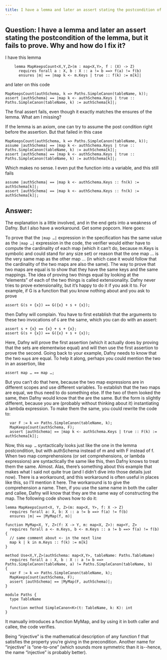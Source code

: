 ```yaml
---
title: I have a lemma and later an assert stating the postcondition of the lemma, but it fails to prove. Why and how do I fix it?
---
```


## Question: I have a lemma and later an assert stating the postcondition of the lemma, but it fails to prove. Why and how do I fix it?

I have this lemma
```dafny
    lemma MapKeepsCount<X,Y,Z>(m : map<X,Y>, f : (X) -> Z)
      requires forall a : X, b : X :: a != b ==> f(a) != f(b)
      ensures |m| == |map k <- m.Keys | true :: f(k) := m[k]|
```
and later on this code
```dafny
MapKeepsCount(authSchema, k => Paths.SimpleCanon(tableName, k));
assert |authSchema| == |map k <- authSchema.Keys | true :: Paths.SimpleCanon(tableName, k) := authSchema[k]|;
```

The final assert fails, even though it exactly matches the ensures of the lemma.
What am I missing? 

If the lemma is an axiom, one can try to assume the post condition right before the assertion. 
But that failed in this case

```dafny
MapKeepsCount(authSchema, k => Paths.SimpleCanon(tableName, k));
assume |authSchema| == |map k <- authSchema.Keys | true :: Paths.SimpleCanon(tableName, k) := authSchema[k]|;
assert |authSchema| == |map k <- authSchema.Keys | true :: Paths.SimpleCanon(tableName, k) := authSchema[k]|;
```

Which makes no sense.
I even put the function into a variable, and this still fails
```dafny
assume |authSchema| == |map k <- authSchema.Keys :: fn(k) := authSchema[k]|;
assert |authSchema| == |map k <- authSchema.Keys :: fn(k) := authSchema[k]|;
```

## Answer:

The explanation is a little involved, and in the end gets into a weakness of Dafny. But I also have a workaround. Get some popcorn. Here goes:

To prove that the `|map …|` expression in the specification has the same value as the `|map …|` expression in the code, 
the verifier would either have to compute the cardinality of each map (which it can’t do, because m.Keys is symbolic and could stand for any size set) 
or reason that the one map … is the very same map as the other map … (in which case it would follow that the cardinality of the two maps are also the same).
The way to prove that two maps are equal is to show that they have the same keys and the same mappings. 
The idea of proving two things equal by looking at the “elements” of each of the two things is called extensionality. 
Dafny never tries to prove extensionality, but it’s happy to do it if you ask it to. 
For example, if G is a function that you know nothing about and you ask to prove
```dafny
assert G(s + {x}) == G({x} + s + {x});
```
then Dafny will complain. You have to first establish that the arguments to these two invocations of `G` are the same, which you can do with an assert:
```dafny
assert s + {x} == {x} + s + {x};
assert G(s + {x}) == G({x} + s + {x});
```

Here, Dafny will prove the first assertion (which it actually does by proving that the sets are elementwise equal) and will then use the first assertion to prove the second.
Going back to your example, Dafny needs to know that the two `map`s are equal. To help it along, perhaps you could mention the two in an assertion, like

`assert map … == map …;`

But you can’t do that here, because the two map expressions are in different scopes and use different variables.
To establish that the two maps are equal, we thus need to do something else. 
If the two of them looked the same, then Dafny would know that the are the same. 
But the form is slightly different, because you are (probably without thinking about it) instantiating a lambda expression. 
To make them the same, you could rewrite the code to:
```dafny
  var F := k => Paths.SimpleCanon(tableName, k);
  MapKeepsCount(authSchema, F);
  assert |authSchema| == |map k <- authSchema.Keys | true :: F(k) := authSchema[k]|;
```

Now, this `map …` syntactically looks just like the one in the lemma postcondition, but with authSchema instead of m and with F instead of f. 
When two map comprehensions (or set comprehensions, or lambda expressions) are syntactically the same like this, then Dafny knows to treat them the same.
Almost. 
Alas, there’s something about this example that makes what I said not quite true (and I didn’t dive into those details just now). 
There is a workaround, and this workaround is often useful in places like this, so I’ll mention it here. 
The workaround is to give the comprehension a name. Then, if you use the same name in both the caller and callee, 
Dafny will know that they are the same way of constructing the map. 
The following code shows how to do it: 
```dafny
lemma MapKeepsCount<X, Y, Z>(m: map<X, Y>, f: X -> Z)
  requires forall a: X, b: X :: a != b ==> f(a) != f(b)
  ensures |m| == |MyMap(f, m)|

function MyMap<X, Y, Z>(f: X -> Y, m: map<X, Z>): map<Y, Z>
  requires forall a <- m.Keys, b <- m.Keys :: a != b ==> f(a) != f(b)
{
  // same comment about <- in the next line
  map k | k in m.Keys :: f(k) := m[k]
}

method Use<X,Y,Z>(authSchema: map<X,Y>, tableName: Paths.TableName)
  requires forall a : X, b : X :: a != b ==> Paths.SimpleCanon(tableName, a) != Paths.SimpleCanon(tableName, b)
{
  var F := k => Paths.SimpleCanon(tableName, k);
  MapKeepsCount(authSchema, F);
  assert |authSchema| == |MyMap(F, authSchema)|;
}

module Paths {
  type TableName

  function method SimpleCanon<K>(t: TableName, k: K): int
}
```

It manually introduces a function MyMap, and by using it in both caller and callee, the code verifies.

Being “injective” is the mathematical description of any function f that satisfies the property you’re giving in the precondition. 
Another name for “injective” is “one-to-one” (which sounds more symmetric than it is--hence, the name “injective” is probably better).